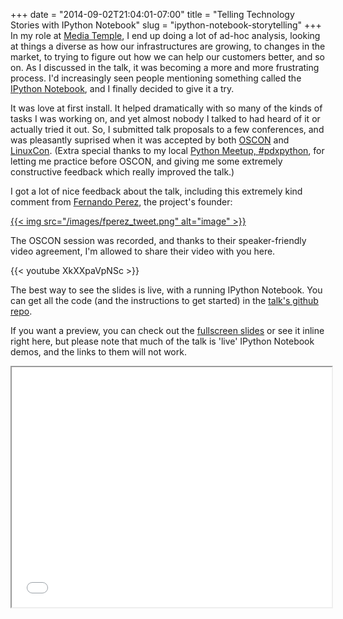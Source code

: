 +++
date = "2014-09-02T21:04:01-07:00"
title = "Telling Technology Stories with IPython Notebook"
slug = "ipython-notebook-storytelling"
+++
In my role at [Media Temple](http://mediatemple.net/), I end up doing a
lot of ad-hoc analysis, looking at things a diverse as how our
infrastructures are growing, to changes in the market, to trying to
figure out how we can help our customers better, and so on. As I
discussed in the talk, it was becoming a more and more frustrating
process. I'd increasingly seen people mentioning something called the
[IPython Notebook](http://ipython.org/notebook.html), and I finally
decided to give it a try.

It was love at first install. It helped dramatically with so many of the
kinds of tasks I was working on, and yet almost nobody I talked to had
heard of it or actually tried it out. So, I submitted talk proposals to
a few conferences, and was pleasantly suprised when it was accepted by
both [OSCON](http://www.oscon.com/oscon2014) and
[LinuxCon](http://events.linuxfoundation.org/events/linuxcon-north-america).
(Extra special thanks to my local [Python Meetup,
\#pdxpython](http://www.meetup.com/pdxpython/), for letting me practice
before OSCON, and giving me some extremely constructive feedback which
really improved the talk.)

I got a lot of nice feedback about the talk, including this extremely
kind comment from [Fernando Perez](https://twitter.com/fperez_org), the
project's founder:

[{{< img src="/images/fperez_tweet.png"  alt="image"   >}}](https://twitter.com/fperez_org/status/502657821608251396)

The OSCON session was recorded, and thanks to their speaker-friendly
video agreement, I'm allowed to share their video with you here.

{{< youtube XkXXpaVpNSc >}}

The best way to see the slides is live, with a running IPython Notebook.
You can get all the code (and the instructions to get started) in the
[talk's github
repo](https://github.com/jbarratt/ipython_notebook_presentation).

If you want a preview, you can check out the [fullscreen
slides](/ipython_notebook_talk/) or see it inline right here, but please
note that much of the talk is 'live' IPython Notebook demos, and the
links to them will not work.

<iframe src="/ipython_notebook_talk/index.html" height="384" width="512"></iframe>

